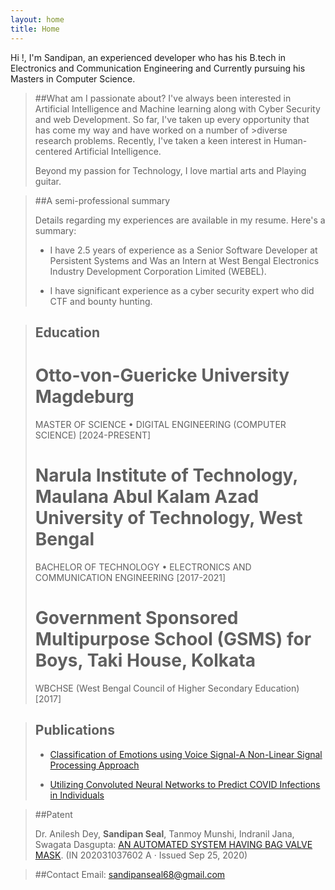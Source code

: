 ```yaml
---
layout: home
title: Home
---
```



Hi !, I'm Sandipan, an experienced developer who has his B.tech in Electronics and Communication Engineering and Currently pursuing his Masters in Computer Science.


>##What am I passionate about?
>I've always been interested in Artificial Intelligence and Machine learning along with Cyber Security and web Development. So far, I've taken up every opportunity that has come my way and have worked on a number of >diverse research problems. Recently, I've taken a keen interest in Human-centered Artificial Intelligence.
>
>Beyond my passion for Technology, I love martial arts and Playing guitar.


>##A semi-professional summary
>
>Details regarding my experiences are available in my resume. Here's a summary:
>
>- I have 2.5 years of experience as a Senior Software Developer at Persistent Systems and Was an Intern at West Bengal Electronics Industry Development Corporation Limited (WEBEL).
>  
>- I have significant experience as a cyber security expert who did CTF and bounty hunting.


>## Education
># Otto-von-Guericke University Magdeburg
>MASTER OF SCIENCE • DIGITAL ENGINEERING (COMPUTER SCIENCE) [2024-PRESENT] 
>
># Narula Institute of Technology, Maulana Abul Kalam Azad University of Technology, West Bengal
>BACHELOR OF TECHNOLOGY • ELECTRONICS AND COMMUNICATION ENGINEERING [2017-2021]
>
># Government Sponsored Multipurpose School (GSMS) for Boys, Taki House, Kolkata  
>WBCHSE (West Bengal Council of Higher Secondary Education) [2017]


>## Publications
>- [Classification of Emotions using Voice Signal-A Non-Linear Signal Processing Approach](https://papers.ssrn.com/sol3/papers.cfm?abstract_id=3515127) 
>
>- [Utilizing Convoluted Neural Networks to Predict COVID Infections in Individuals](https://www.tojqi.net/index.php/journal/article/view/1418)


>##Patent
>
>Dr. Anilesh Dey, **Sandipan Seal**, Tanmoy Munshi, Indranil Jana, Swagata Dasgupta:  [AN AUTOMATED SYSTEM HAVING BAG VALVE MASK](https://drive.google.com/file/d/1260brb_cOBJeLDb4_VbkCGF9AQ0wRmeR/view?usp=sharing). 
>(IN 202031037602 A · Issued Sep 25, 2020)


>##Contact
>Email: sandipanseal68@gmail.com



